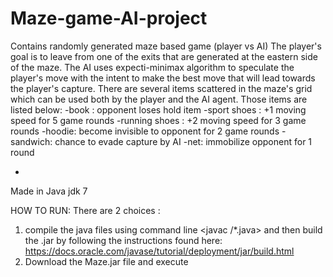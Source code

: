 # Maze-game-AI-project
Contains randomly generated maze based game (player vs AI)
The player's goal is to leave from one of the exits that are generated at the eastern side of the maze. 
The AI uses expecti-minimax algorithm to speculate the player's move with the intent to make the best move that will lead towards the player's capture. 
There are several items scattered in the maze's grid which can be used both by the player and the AI agent.
Those items are listed below: 
-book : opponent loses hold item
-sport shoes : +1 moving speed for 5 game rounds
-running shoes : +2 moving speed for 3 game rounds
-hoodie: become invisible to opponent for 2 game rounds
-sandwich: chance to evade capture by AI
-net: immobilize opponent for 1 round

-
Made in Java jdk 7

HOW TO RUN:
There are 2 choices : 
1. compile the java files using command line <javac /*.java> and then build the .jar by following the instructions found here: https://docs.oracle.com/javase/tutorial/deployment/jar/build.html
2. Download the Maze.jar file and execute


 
